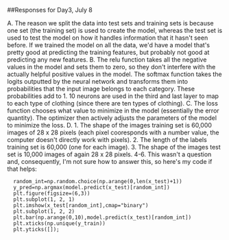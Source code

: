 ##Responses for Day3, July 8

A. The reason we split the data into test sets and training sets is because one set (the training set) is used to create the model, whereas the test set is used to test the model on how it handles information that it hasn't seen before. If we trained the model on all the data, we'd have a model that's pretty good at predicting the training features, but probably not good at predicting any new features.
B. The relu function takes all the negative values in the model and sets them to zero, so they don't interfere with the actually helpful positive values in the model. The softmax function takes the logits outputted by the neural network and transforms them into probabilities that the input image belongs to each category. These probabilities add to 1. 10 neurons are used in the third and last layer to map to each type of clothing (since there are ten types of clothing).
C. The loss function chooses what value to minimize in the model (essentially the error quantity). The optimizer then actively adjusts the parameters of the model to minimize the loss.
D. 1. The shape of the images training set is 60,000 images of 28 x 28 pixels (each pixel cooresponds with a number value, the computer doesn't directly work with pixels).
   2. The length of the labels training set is 60,000 (one for each image).
   3. The shape of the images test set is 10,000 images of again 28 x 28 pixels.
   4-6. This wasn't a question and, consequently, I'm not sure how to answer this, so here's my code if that helps:
   
      random_int=np.random.choice(np.arange(0,len(x_test)+1))
      y_pred=np.argmax(model.predict(x_test)[random_int])
      plt.figure(figsize=(6,3))
      plt.subplot(1, 2, 1)
      plt.imshow(x_test[random_int],cmap="binary")
      plt.subplot(1, 2, 2)
      plt.bar(np.arange(0,10),model.predict(x_test)[random_int])
      plt.xticks(np.unique(y_train))
      plt.yticks([]);
      

